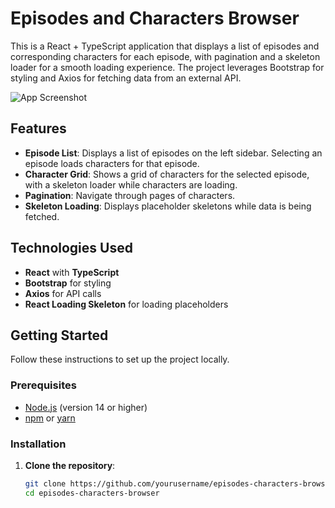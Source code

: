 # Episodes and Characters Browser

This is a React + TypeScript application that displays a list of episodes and corresponding characters for each episode, with pagination and a skeleton loader for a smooth loading experience. The project leverages Bootstrap for styling and Axios for fetching data from an external API.

![App Screenshot](./path-to-your-screenshot.png)

## Features

- **Episode List**: Displays a list of episodes on the left sidebar. Selecting an episode loads characters for that episode.
- **Character Grid**: Shows a grid of characters for the selected episode, with a skeleton loader while characters are loading.
- **Pagination**: Navigate through pages of characters.
- **Skeleton Loading**: Displays placeholder skeletons while data is being fetched.

## Technologies Used

- **React** with **TypeScript**
- **Bootstrap** for styling
- **Axios** for API calls
- **React Loading Skeleton** for loading placeholders

## Getting Started

Follow these instructions to set up the project locally.

### Prerequisites

- [Node.js](https://nodejs.org/en/download/) (version 14 or higher)
- [npm](https://www.npmjs.com/) or [yarn](https://yarnpkg.com/)

### Installation

1. **Clone the repository**:

   ```bash
   git clone https://github.com/yourusername/episodes-characters-browser.git
   cd episodes-characters-browser

